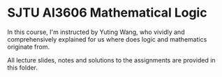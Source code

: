 # SJTU AI3606 Mathematical Logic

In this course, I'm instructed by Yuting Wang, who vividly and comprehensively explained for us where does logic and mathematics originate from.

All lecture slides, notes and solutions to the assignments are provided in this folder.